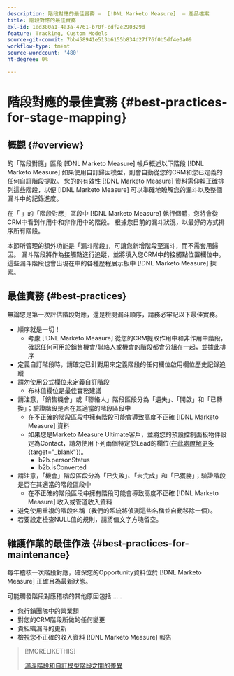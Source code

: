 ```yaml
---
description: 階段對應的最佳實務 —  [!DNL Marketo Measure]  — 產品檔案
title: 階段對應的最佳實務
exl-id: 1ed380a1-4a3a-4761-b70f-cdf2e290329d
feature: Tracking, Custom Models
source-git-commit: 7bb458941e513b6155b834d27f76f0b5df4e0a09
workflow-type: tm+mt
source-wordcount: '480'
ht-degree: 0%

---
```


# 階段對應的最佳實務 {#best-practices-for-stage-mapping}

## 概觀 {#overview}

的「階段對應」區段 [!DNL Marketo Measure] 帳戶概述以下階段 [!DNL Marketo Measure] 如果使用自訂歸因模型，則會自動從您的CRM和您已定義的任何自訂階段提取。 您的的有效性 [!DNL Marketo Measure] 資料需仰賴正確排列這些階段，以便 [!DNL Marketo Measure] 可以準確地瞭解您的漏斗以及整個漏斗中的記錄進度。

在「 」的「階段對應」區段中 [!DNL Marketo Measure] 執行個體，您將會從CRM中看到作用中和非作用中的階段。 根據您目前的漏斗狀況，以最好的方式排序所有階段。

本節所管理的額外功能是「漏斗階段」，可讓您新增階段至漏斗，而不需套用歸因。 漏斗階段將作為接觸點進行追蹤，並將填入您CRM中的接觸點位置欄位中。 這些漏斗階段也會出現在中的各種歷程展示板中 [!DNL Marketo Measure] 探索。

## 最佳實務 {#best-practices}

無論您是第一次評估階段對應，還是檢閱漏斗順序，請務必牢記以下最佳實務。

* 順序就是一切！
   * 考慮 [!DNL Marketo Measure] 從您的CRM提取作用中和非作用中階段，確認任何可用於銷售機會/聯絡人或機會的階段都會分組在一起，並據此排序
* 定義自訂階段時，請確定已針對用來定義階段的任何欄位啟用欄位歷史記錄追蹤
* 請勿使用公式欄位來定義自訂階段
   * 布林值欄位是最佳實務建議
* 請注意，「銷售機會」或「聯絡人」階段區段分為「遺失」、「開啟」和「已轉換」；驗證階段是否在其適當的階段區段中
   * 在不正確的階段區段中擁有階段可能會導致高度不正確 [!DNL Marketo Measure] 資料
   * 如果您是Marketo Measure Ultimate客戶，並將您的預設控制面板物件設定為Contact，請勿使用下列兩個特定於Lead的欄位([在此處瞭解更多](/help/marketo-measure-ultimate/data-integrity-requirement.md){target="_blank"})。
      * b2b.personStatus
      * b2b.isConverted
* 請注意，「機會」階段區段分為「已失敗」、「未完成」和「已獲勝」；驗證階段是否在其適當的階段區段中
   * 在不正確的階段區段中擁有階段可能會導致高度不正確 [!DNL Marketo Measure] 收入或管道收入資料
* 避免使用重複的階段名稱（我們的系統將偵測這些名稱並自動移除一個）。
* 若要設定檢查NULL值的規則，請將值文字方塊留空。

## 維護作業的最佳作法 {#best-practices-for-maintenance}

每年稽核一次階段對應，確保您的Opportunity資料位於 [!DNL Marketo Measure] 正確且為最新狀態。

可能觸發階段對應稽核的其他原因包括……

* 您行銷團隊中的營業額
* 對您的CRM階段所做的任何變更
* 貴組織漏斗的更新
* 檢視您不正確的收入資料 [!DNL Marketo Measure] 報告

>[!MORELIKETHIS]
>
>[漏斗階段和自訂模型階段之間的差異](/help/advanced-marketo-measure-features/custom-attribution-models/custom-attribution-model-and-setup.md#the-difference-between-funnel-stages-and-custom-model-stages)
